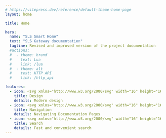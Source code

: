 ```yaml
---
# https://vitepress.dev/reference/default-theme-home-page
layout: home

title: Home

hero:
  name: "SLS Smart Home"
  text: "SLS Gateway documentation"
  tagline: Revised and improved version of the project documentation
  #actions:
  #  - theme: brand
  #    text: Lua
  #    link: /lua
  #  - theme: alt
  #    text: HTTP API
  #    link: /http_api

features:
  - icon: <svg xmlns="http://www.w3.org/2000/svg" width="16" height="16" fill="currentColor" class="bi bi-box2-heart-fill" viewBox="0 0 16 16">  <path d="M3.75 0a1 1 0 0 0-.8.4L.1 4.2a.5.5 0 0 0-.1.3V15a1 1 0 0 0 1 1h14a1 1 0 0 0 1-1V4.5a.5.5 0 0 0-.1-.3L13.05.4a1 1 0 0 0-.8-.4h-8.5ZM8.5 4h6l.5.667V5H1v-.333L1.5 4h6V1h1v3ZM8 7.993c1.664-1.711 5.825 1.283 0 5.132-5.825-3.85-1.664-6.843 0-5.132Z"/></svg>
    title: Design
    details: Modern design
  - icon: <svg xmlns="http://www.w3.org/2000/svg" width="16" height="16" fill="currentColor" class="bi bi-list-columns-reverse" viewBox="0 0 16 16"><path fill-rule="evenodd" d="M0 .5A.5.5 0 0 1 .5 0h2a.5.5 0 0 1 0 1h-2A.5.5 0 0 1 0 .5Zm4 0a.5.5 0 0 1 .5-.5h10a.5.5 0 0 1 0 1h-10A.5.5 0 0 1 4 .5Zm-4 2A.5.5 0 0 1 .5 2h2a.5.5 0 0 1 0 1h-2a.5.5 0 0 1-.5-.5Zm4 0a.5.5 0 0 1 .5-.5h9a.5.5 0 0 1 0 1h-9a.5.5 0 0 1-.5-.5Zm-4 2A.5.5 0 0 1 .5 4h2a.5.5 0 0 1 0 1h-2a.5.5 0 0 1-.5-.5Zm4 0a.5.5 0 0 1 .5-.5h11a.5.5 0 0 1 0 1h-11a.5.5 0 0 1-.5-.5Zm-4 2A.5.5 0 0 1 .5 6h2a.5.5 0 0 1 0 1h-2a.5.5 0 0 1-.5-.5Zm4 0a.5.5 0 0 1 .5-.5h8a.5.5 0 0 1 0 1h-8a.5.5 0 0 1-.5-.5Zm-4 2A.5.5 0 0 1 .5 8h2a.5.5 0 0 1 0 1h-2a.5.5 0 0 1-.5-.5Zm4 0a.5.5 0 0 1 .5-.5h8a.5.5 0 0 1 0 1h-8a.5.5 0 0 1-.5-.5Zm-4 2a.5.5 0 0 1 .5-.5h2a.5.5 0 0 1 0 1h-2a.5.5 0 0 1-.5-.5Zm4 0a.5.5 0 0 1 .5-.5h10a.5.5 0 0 1 0 1h-10a.5.5 0 0 1-.5-.5Zm-4 2a.5.5 0 0 1 .5-.5h2a.5.5 0 0 1 0 1h-2a.5.5 0 0 1-.5-.5Zm4 0a.5.5 0 0 1 .5-.5h6a.5.5 0 0 1 0 1h-6a.5.5 0 0 1-.5-.5Zm-4 2a.5.5 0 0 1 .5-.5h2a.5.5 0 0 1 0 1h-2a.5.5 0 0 1-.5-.5Zm4 0a.5.5 0 0 1 .5-.5h11a.5.5 0 0 1 0 1h-11a.5.5 0 0 1-.5-.5Z"/></svg>
    title: Navigation
    details: Navigating Documentation Pages
  - icon: <svg xmlns="http://www.w3.org/2000/svg" width="16" height="16" fill="currentColor" class="bi bi-search" viewBox="0 0 16 16"><path d="M11.742 10.344a6.5 6.5 0 1 0-1.397 1.398h-.001c.03.04.062.078.098.115l3.85 3.85a1 1 0 0 0 1.415-1.414l-3.85-3.85a1.007 1.007 0 0 0-.115-.1zM12 6.5a5.5 5.5 0 1 1-11 0 5.5 5.5 0 0 1 11 0z"/></svg>
    title: Search
    details: Fast and convenient search
---
```

